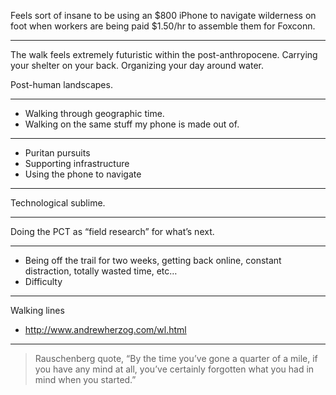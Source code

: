 Feels sort of insane to be using an $800 iPhone to navigate wilderness on foot when workers are being paid $1.50/hr to assemble them for Foxconn.

----

The walk feels extremely futuristic within the post-anthropocene. Carrying your shelter on your back. Organizing your day around water.

Post-human landscapes.

----

- Walking through geographic time.
- Walking on the same stuff my phone is made out of.

----

- Puritan pursuits
- Supporting infrastructure
- Using the phone to navigate

----

Technological sublime.

----

Doing the PCT as “field research” for what’s next.

----

- Being off the trail for two weeks, getting back online, constant distraction, totally wasted time, etc…
- Difficulty 

----

Walking lines

- http://www.andrewherzog.com/wl.html

----

> Rauschenberg quote, “By the time you’ve gone a quarter of a mile, if you have any mind at all, you’ve certainly forgotten what you had in mind when you started.”
